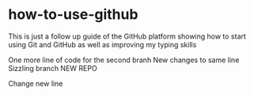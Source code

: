 # how-to-use-github
This is just a follow up guide of the GitHub platform showing how to start using Git and GitHub as well as improving my typing skills


One more line of code for the second branh
New changes to same line Sizzling branch 
NEW REPO

Change new line
